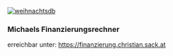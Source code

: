 [![weihnachtsdb](https://github.com/cssack/finanzierungsrechner/actions/workflows/finanzierungsrechner.yml/badge.svg)](https://github.com/cssack/finanzierungsrechner/actions/workflows/finanzierungsrechner.yml)

### Michaels Finanzierungsrechner
erreichbar unter: https://finanzierung.christian.sack.at
